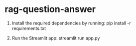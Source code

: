 # rag-question-answer
1. Install the required dependencies by running:
   pip install -r requirements.txt

2. Run the Streamlit app:
   streamlit run app.py
